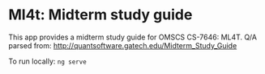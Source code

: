 # Ml4t: Midterm study guide

This app provides a midterm study guide for OMSCS CS-7646: ML4T. Q/A parsed from: http://quantsoftware.gatech.edu/Midterm_Study_Guide

To run locally: `ng serve`